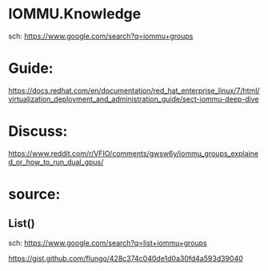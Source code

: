 # IOMMU.Knowledge
sch: https://www.google.com/search?q=iommu+groups

# Guide:
https://docs.redhat.com/en/documentation/red_hat_enterprise_linux/7/html/virtualization_deployment_and_administration_guide/sect-iommu-deep-dive

# Discuss:
https://www.reddit.com/r/VFIO/comments/gwsw6y/iommu_groups_explained_or_how_to_run_dual_gpus/

# source:
## List()
sch: https://www.google.com/search?q=list+iommu+groups

https://gist.github.com/flungo/428c374c040de1d0a30fd4a593d39040
